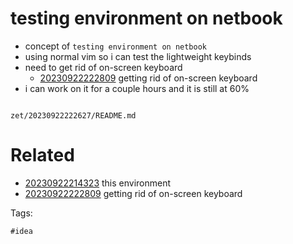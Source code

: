 # testing environment on netbook

- concept of `testing environment on netbook`
- using normal vim so i can test the lightweight keybinds
- need to get rid of on-screen keyboard
  - [20230922222809](/zet/20230922222809/README.md) getting rid of on-screen keyboard
- i can work on it for a couple hours and it is still at 60%

```
```

` zet/20230922222627/README.md `

# Related

- [20230922214323](/zet/20230922214323/README.md) this environment
- [20230922222809](/zet/20230922222809/README.md) getting rid of on-screen keyboard

Tags:

    #idea
